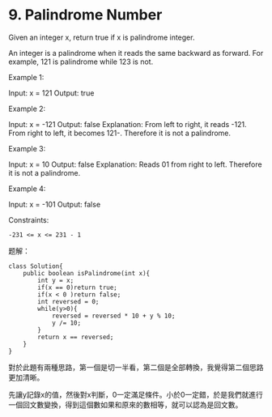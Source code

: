 # 9. Palindrome Number

Given an integer x, return true if x is palindrome integer.

An integer is a palindrome when it reads the same backward as forward. For example, 121 is palindrome while 123 is not.

Example 1:

Input: x = 121 Output: true

Example 2:

Input: x = -121 Output: false Explanation: From left to right, it reads -121. From right to left, it becomes 121-. Therefore it is not a palindrome.

Example 3:

Input: x = 10 Output: false Explanation: Reads 01 from right to left. Therefore it is not a palindrome.

Example 4:

Input: x = -101 Output: false

Constraints:

```text
-231 <= x <= 231 - 1
```

题解：

```text
class Solution{
    public boolean isPalindrome(int x){
        int y = x;
        if(x == 0)return true;
        if(x < 0 )return false;
        int reversed = 0;
        while(y>0){
            reversed = reversed * 10 + y % 10;
            y /= 10;
        }
        return x == reversed;
    }
}
```

對於此題有兩種思路，第一個是切一半看，第二個是全部轉換，我覺得第二個思路更加清晰。

 先讓y記錄x的值，然後對x判斷，0一定滿足條件。小於0一定錯，於是我們就進行一個回文數變換，得到這個數如果和原來的數相等，就可以認為是回文數。

